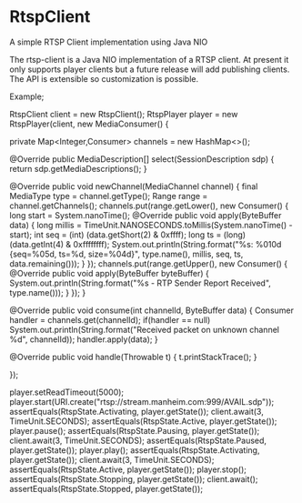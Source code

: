 # RtspClient
A simple RTSP Client implementation using Java NIO

The rtsp-client is a Java NIO implementation of a RTSP client. At present it only
supports player clients but a future release will add publishing clients. The API
is extensible so customization is possible.

Example;

RtspClient client = new RtspClient();
RtspPlayer player = new RtspPlayer(client, new MediaConsumer() {

   private Map<Integer,Consumer<ByteBuffer>> channels = new HashMap<>();

   @Override
   public MediaDescription[] select(SessionDescription sdp)
   {
      return sdp.getMediaDescriptions();
   }

   @Override
   public void newChannel(MediaChannel channel)
   {
      final MediaType type = channel.getType();
      Range<Integer> range = channel.getChannels();
      channels.put(range.getLower(), new Consumer<ByteBuffer>() {
         long start = System.nanoTime();
         @Override public void apply(ByteBuffer data) {
            long millis = TimeUnit.NANOSECONDS.toMillis(System.nanoTime() - start);
            int seq = (int) (data.getShort(2) & 0xffff);
            long ts = (long) (data.getInt(4) & 0xffffffff);
            System.out.println(String.format("%s: %010d {seq=%05d, ts=%d, size=%04d}", type.name(), millis, seq, ts, data.remaining()));
         }
      });
      channels.put(range.getUpper(), new Consumer<ByteBuffer>() {
         @Override
         public void apply(ByteBuffer byteBuffer) {
            System.out.println(String.format("%s - RTP Sender Report Received", type.name()));
         }
      });
   }

   @Override
   public void consume(int channelId, ByteBuffer data)
   {
      Consumer<ByteBuffer> handler = channels.get(channelId);
      if(handler == null)  System.out.println(String.format("Received packet on unknown channel %d", channelId));
      handler.apply(data);
   }

   @Override
   public void handle(Throwable t)
   {
      t.printStackTrace();
   }


});

player.setReadTimeout(5000);
player.start(URI.create("rtsp://stream.manheim.com:999/AVAIL.sdp"));
assertEquals(RtspState.Activating, player.getState());
client.await(3, TimeUnit.SECONDS);
assertEquals(RtspState.Active, player.getState());
player.pause();
assertEquals(RtspState.Pausing, player.getState());
client.await(3, TimeUnit.SECONDS);
assertEquals(RtspState.Paused, player.getState());
player.play();
assertEquals(RtspState.Activating, player.getState());
client.await(3, TimeUnit.SECONDS);
assertEquals(RtspState.Active, player.getState());
player.stop();
assertEquals(RtspState.Stopping, player.getState());
client.await();
assertEquals(RtspState.Stopped, player.getState());

